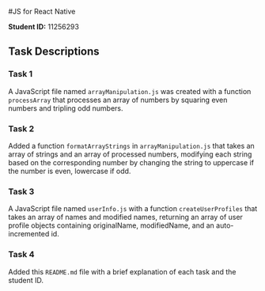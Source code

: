  #JS for React Native

**Student ID:** 11256293

## Task Descriptions

### Task 1
A JavaScript file named `arrayManipulation.js`  was created with a function `processArray` that processes an array of numbers by squaring even numbers and tripling odd numbers.

### Task 2
Added a function `formatArrayStrings` in `arrayManipulation.js` that takes an array of strings and an array of processed numbers, modifying each string based on the corresponding number by changing the string to uppercase if the number is even, lowercase if odd.

### Task 3
A JavaScript file named `userInfo.js` with a function `createUserProfiles` that takes an array of names and modified names, returning an array of user profile objects containing originalName, modifiedName, and an auto-incremented id.

### Task 4
Added this `README.md` file with a brief explanation of each task and the student ID.
